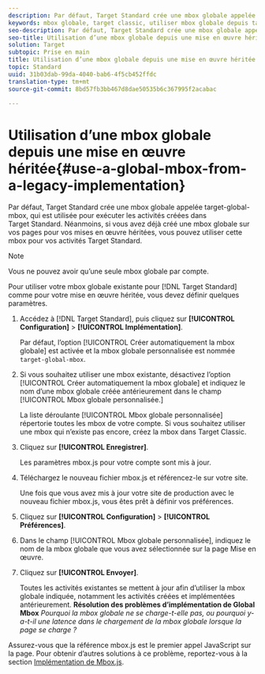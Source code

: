 ```yaml
---
description: Par défaut, Target Standard crée une mbox globale appelée target-global-mbox, qui est utilisée pour exécuter les activités créées dans Target Standard. Néanmoins, si vous avez déjà créé une mbox globale sur vos pages pour vos mises en œuvre héritées, vous pouvez utiliser cette mbox pour vos activités Target Standard.
keywords: mbox globale, target classic, utiliser mbox globale depuis target classic
seo-description: Par défaut, Target Standard crée une mbox globale appelée target-global-mbox, qui est utilisée pour exécuter les activités créées dans Target Standard. Néanmoins, si vous avez déjà créé une mbox globale sur vos pages pour vos mises en œuvre héritées, vous pouvez utiliser cette mbox pour vos activités Target Standard.
seo-title: Utilisation d’une mbox globale depuis une mise en œuvre héritée
solution: Target
subtopic: Prise en main
title: Utilisation d’une mbox globale depuis une mise en œuvre héritée
topic: Standard
uuid: 31b03dab-99da-4040-bab6-4f5cb452ffdc
translation-type: tm+mt
source-git-commit: 8bd57fb3bb467d8dae50535b6c367995f2acabac

---
```



# Utilisation d’une mbox globale depuis une mise en œuvre héritée{#use-a-global-mbox-from-a-legacy-implementation}

Par défaut, Target Standard crée une mbox globale appelée target-global-mbox, qui est utilisée pour exécuter les activités créées dans Target Standard. Néanmoins, si vous avez déjà créé une mbox globale sur vos pages pour vos mises en œuvre héritées, vous pouvez utiliser cette mbox pour vos activités Target Standard.

>[!NOTE]
>
>Vous ne pouvez avoir qu’une seule mbox globale par compte.

Pour utiliser votre mbox globale existante pour [!DNL Target Standard] comme pour votre mise en œuvre héritée, vous devez définir quelques paramètres.

1. Accédez à [!DNL Target Standard], puis cliquez sur **[!UICONTROL Configuration]** &gt; **[!UICONTROL Implémentation]**.

   Par défaut, l’option [!UICONTROL Créer automatiquement la mbox globale] est activée et la mbox globale personnalisée est nommée `target-global-mbox`.
1. Si vous souhaitez utiliser une mbox existante, désactivez l’option [!UICONTROL Créer automatiquement la mbox globale] et indiquez le nom d’une mbox globale créée antérieurement dans le champ [!UICONTROL Mbox globale personnalisée.]

   La liste déroulante [!UICONTROL Mbox globale personnalisée] répertorie toutes les mbox de votre compte. Si vous souhaitez utiliser une mbox qui n’existe pas encore, créez la mbox dans Target Classic.
1. Cliquez sur **[!UICONTROL Enregistrer]**.

   Les paramètres mbox.js pour votre compte sont mis à jour.
1. Téléchargez le nouveau fichier mbox.js et référencez-le sur votre site.

   Une fois que vous avez mis à jour votre site de production avec le nouveau fichier mbox.js, vous êtes prêt à définir vos préférences.
1. Cliquez sur **[!UICONTROL Configuration]** &gt; **[!UICONTROL Préférences]**.
1. Dans le champ [!UICONTROL Mbox globale personnalisée], indiquez le nom de la mbox globale que vous avez sélectionnée sur la page Mise en œuvre.
1. Cliquez sur **[!UICONTROL Envoyer]**.

   Toutes les activités existantes se mettent à jour afin d’utiliser la mbox globale indiquée, notamment les activités créées et implémentées antérieurement.
   **Résolution des problèmes d’implémentation de Global Mbox** *Pourquoi la mbox globale ne se charge-t-elle pas, ou pourquoi y-a-t-il une latence dans le chargement de la mbox globale lorsque la page se charge ?*

Assurez-vous que la référence mbox.js est le premier appel JavaScript sur la page. Pour obtenir d’autres solutions à ce problème, reportez-vous à la section [Implémentation de Mbox.js](../../../../c-implementing-target/c-implementing-target-for-client-side-web/t-mbox-download/mbox-download.md#task_4EAE26BB84FD4E1D858F411AEDF4B420).
